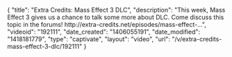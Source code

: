 {
    "title": "Extra Credits: Mass Effect 3 DLC",
    "description": "This week, Mass Effect 3 gives us a chance to talk some more about DLC. Come discuss this topic in the forums! http:\/\/extra-credits.net\/episodes\/mass-effect-...",
    "videoid": "192111",
    "date_created": "1406055191",
    "date_modified": "1418181779",
    "type": "captivate",
    "layout": "video",
    "url": "\/v\/extra-credits-mass-effect-3-dlc\/192111"
}